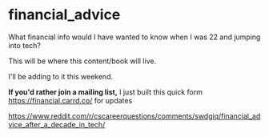 # financial_advice
What financial info would I have wanted to know when I was 22 and jumping into tech?

This will be where this content/book will live. 

I'll be adding to it this weekend.

**If you'd rather join a mailing list,** I just built this quick form https://financial.carrd.co/ for updates

https://www.reddit.com/r/cscareerquestions/comments/swdgiq/financial_advice_after_a_decade_in_tech/
